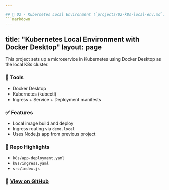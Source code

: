 ```yaml
---

## 📁 02 - Kubernetes Local Environment (`projects/02-k8s-local-env.md`)
```markdown
---
```

title: "Kubernetes Local Environment with Docker Desktop"
layout: page
---

This project sets up a microservice in Kubernetes using Docker Desktop as the local K8s cluster.

### 🔧 Tools
- Docker Desktop
- Kubernetes (kubectl)
- Ingress + Service + Deployment manifests

### ✅ Features
- Local image build and deploy
- Ingress routing via `demo.local`
- Uses Node.js app from previous project

### 📂 Repo Highlights
- `k8s/app-deployment.yaml`
- `k8s/ingress.yaml`
- `src/index.js`

### 🔗 [View on GitHub](https://github.com/yourusername/devops-portfolio/tree/main/02-k8s-local-env)
```